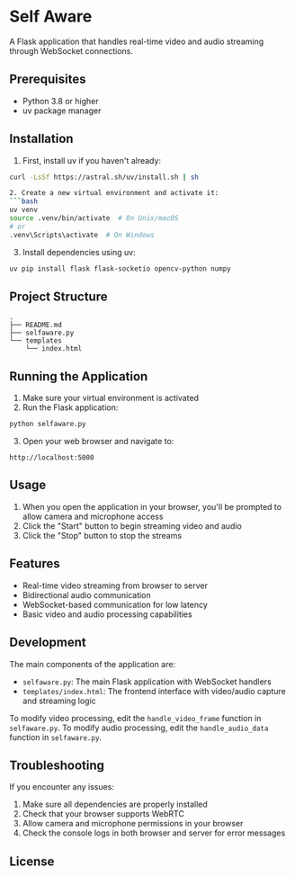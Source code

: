# Self Aware

A Flask application that handles real-time video and audio streaming through WebSocket connections.

## Prerequisites

- Python 3.8 or higher
- uv package manager

## Installation

1. First, install uv if you haven't already:
```bash
curl -LsSf https://astral.sh/uv/install.sh | sh

2. Create a new virtual environment and activate it:
```bash
uv venv
source .venv/bin/activate  # On Unix/macOS
# or
.venv\Scripts\activate  # On Windows
```

3. Install dependencies using uv:
```bash
uv pip install flask flask-socketio opencv-python numpy
```

## Project Structure

```
.
├── README.md
├── selfaware.py
└── templates
    └── index.html
```

## Running the Application

1. Make sure your virtual environment is activated
2. Run the Flask application:
```bash
python selfaware.py
```
3. Open your web browser and navigate to:
```
http://localhost:5000
```

## Usage

1. When you open the application in your browser, you'll be prompted to allow camera and microphone access
2. Click the "Start" button to begin streaming video and audio
3. Click the "Stop" button to stop the streams

## Features

- Real-time video streaming from browser to server
- Bidirectional audio communication
- WebSocket-based communication for low latency
- Basic video and audio processing capabilities

## Development

The main components of the application are:

- `selfaware.py`: The main Flask application with WebSocket handlers
- `templates/index.html`: The frontend interface with video/audio capture and streaming logic

To modify video processing, edit the `handle_video_frame` function in `selfaware.py`.
To modify audio processing, edit the `handle_audio_data` function in `selfaware.py`.

## Troubleshooting

If you encounter any issues:

1. Make sure all dependencies are properly installed
2. Check that your browser supports WebRTC
3. Allow camera and microphone permissions in your browser
4. Check the console logs in both browser and server for error messages

## License


